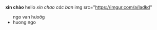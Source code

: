 **xin chào**
hello
*xin chao các ban*
img src="https://imgur.com/a/ladkd"
<ul>
ngo van hưoởg
<li>
huong ngo